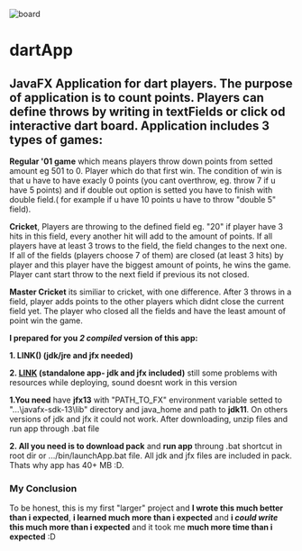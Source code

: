 ![board](https://user-images.githubusercontent.com/55205387/70392428-4c32fc80-19e0-11ea-97cd-843ba82e63b6.png)
# dartApp
## JavaFX Application for dart players. The purpose of application is to count points. Players can define throws by writing in textFields or click od interactive dart board. Application includes 3 types of games:

**Regular '01 game** which means players throw down points from setted amount eg 501 to 0. Player which do that first win. The             condition of win is that u have to have exacly 0 points (you cant overthrow, eg. throw 7 if u have 5 points) and if double out option is setted you have to finish with double field.( for example if u have 10 points u have to throw "double 5" field).

**Cricket**, Players are throwing to the defined field eg. "20" if player have 3 hits in this field, every another hit will add to the amount of points. If all players have at least 3 trows to the field, the field changes to the next one. If all of the fields (players choose 7 of them) are closed (at least 3 hits) by player and this player have the biggest amount of points, he wins the game. 
Player cant start throw to the next field if previous its not closed.

**Master Cricket** its similiar to cricket, with one difference. After 3 throws in a field, player adds points to the other players which didnt close the current field yet. The player who closed all the fields and have the least amount of point win the game.

**I prepared for you _2 compiled_ version of this app:**

**1. LINK()  (jdk/jre and jfx needed)**

**2. [LINK](https://drive.google.com/open?id=1I1IX5l-DC-1SeE0Q24Mbnd6naucKjAGi)  (standalone app- jdk and jfx included)**
still some problems with resources while deploying, sound doesnt work in this version

**1.You need** have **jfx13** with "PATH_TO_FX" environment variable setted to "...\javafx-sdk-13\lib" directory and java_home and path to **jdk11**. 
On others versions of jdk and jfx it could not work.
After downloading, unzip files and run app through .bat file

**2. All you need is to download pack** and **run app** throung .bat shortcut in root dir or .../bin/launchApp.bat file.
All jdk and jfx files are included in pack. Thats why app has 40+ MB :D.


### My Conclusion

To be honest, this is my first "larger" project and **I wrote this much better than i expected**, **i learned much more than i expected** and **i _could write_ this much more than i expected** and it took me **much more time than i expected** :D
